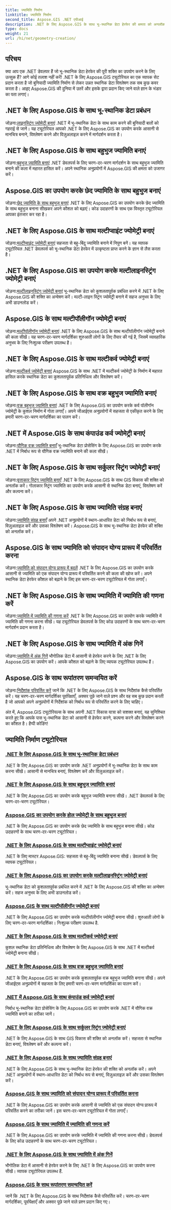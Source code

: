 ```yaml
---
title: ज्यामिति निर्माण
linktitle: ज्यामिति निर्माण
second_title: Aspose.GIS .NET एपीआई
description: .NET के लिए Aspose.GIS के साथ भू-स्थानिक डेटा हेरफेर की क्षमता को अनलॉक करें। ज्यामिति निर्माण, रूपांतरण और विश्लेषण को कवर करते हुए हमारे ट्यूटोरियल में गोता लगाएँ।
type: docs
weight: 21
url: /hi/net/geometry-creation/
---
```


## परिचय

क्या आप एक .NET डेवलपर हैं जो भू-स्थानिक डेटा हेरफेर की पूरी शक्ति का उपयोग करने के लिए उत्सुक हैं? आगे कोई तलाश नहीं करें! .NET के लिए Aspose.GIS ट्यूटोरियल का एक व्यापक सेट प्रदान करता है जो बुनियादी ज्यामिति निर्माण से लेकर उन्नत स्थानिक डेटा विश्लेषण तक सब कुछ कवर करता है। आइए Aspose.GIS की दुनिया में उतरें और इसके द्वारा प्रदान किए जाने वाले ज्ञान के भंडार का पता लगाएं।

## .NET के लिए Aspose.GIS के साथ भू-स्थानिक डेटा प्रबंधन
 जोड़ना:[लाइनस्ट्रिंग ज्योमेट्री बनाएं](./create-linestring-geometry/)
.NET में भू-स्थानिक डेटा के साथ काम करने की बुनियादी बातों को गहराई से जानें। यह ट्यूटोरियल आपको .NET के लिए Aspose.GIS का उपयोग करके आसानी से मानचित्र बनाने, विश्लेषण करने और विज़ुअलाइज़ करने में मार्गदर्शन करता है।

## .NET के लिए Aspose.GIS के साथ बहुभुज ज्यामिति बनाएं
 जोड़ना:[बहुभुज ज्यामिति बनाएं](./create-polygon-geometry/)
.NET डेवलपर्स के लिए चरण-दर-चरण मार्गदर्शन के साथ बहुभुज ज्यामिति बनाने की कला में महारत हासिल करें। अपने स्थानिक अनुप्रयोगों में Aspose.GIS की क्षमता को उजागर करें।

## Aspose.GIS का उपयोग करके छेद ज्यामिति के साथ बहुभुज बनाएं
 जोड़ना:[छेद ज्यामिति के साथ बहुभुज बनाएं](./create-polygon-with-hole-geometry/)
.NET के लिए Aspose.GIS का उपयोग करके छेद ज्यामिति के साथ बहुभुज बनाना सीखकर अपने कौशल को बढ़ाएं। कोड उदाहरणों के साथ एक विस्तृत ट्यूटोरियल आपका इंतजार कर रहा है।

## .NET के लिए Aspose.GIS के साथ मल्टीप्वाइंट ज्योमेट्री बनाएं
 जोड़ना:[मल्टीप्वाइंट ज्योमेट्री बनाएं](./create-multipoint-geometry/)
सहजता से बहु-बिंदु ज्यामिति बनाने में निपुण बनें। यह व्यापक ट्यूटोरियल .NET डेवलपर्स को भू-स्थानिक डेटा हेरफेर में उत्कृष्टता प्राप्त करने के ज्ञान से लैस करता है।

## .NET के लिए Aspose.GIS का उपयोग करके मल्टीलाइनस्ट्रिंग ज्योमेट्री बनाएं
 जोड़ना:[मल्टीलाइनस्ट्रिंग ज्योमेट्री बनाएं](./create-multilinestring-geometry/)
भू-स्थानिक डेटा को कुशलतापूर्वक प्रबंधित करने में .NET के लिए Aspose.GIS की शक्ति का अन्वेषण करें। मल्टी-लाइन स्ट्रिंग ज्योमेट्री बनाने में सहज अनुभव के लिए अभी डाउनलोड करें।

## Aspose.GIS के साथ मल्टीपॉलीगॉन ज्योमेट्री बनाएं
 जोड़ना:[मल्टीपॉलीगॉन ज्योमेट्री बनाएं](./create-multipolygon-geometry/)
.NET के लिए Aspose.GIS के साथ मल्टीपॉलीगॉन ज्योमेट्री बनाने की कला सीखें। यह चरण-दर-चरण मार्गदर्शिका शुरुआती लोगों के लिए तैयार की गई है, जिसमें व्यावहारिक अनुभव के लिए निःशुल्क परीक्षण उपलब्ध है।

## .NET के लिए Aspose.GIS के साथ मल्टीकर्व ज्योमेट्री बनाएं
 जोड़ना:[मल्टीकर्व ज्योमेट्री बनाएं](./create-multicurve-geometry/)
Aspose.GIS के साथ .NET में मल्टीकर्व ज्योमेट्री के निर्माण में महारत हासिल करके स्थानिक डेटा का कुशलतापूर्वक प्रतिनिधित्व और विश्लेषण करें।

## .NET के लिए Aspose.GIS के साथ वक्र बहुभुज ज्यामिति बनाएं
 जोड़ना:[वक्र बहुभुज ज्यामिति बनाएं](./create-curve-polygon-geometry/)
.NET के लिए Aspose.GIS का उपयोग करके कर्व पॉलीगॉन ज्योमेट्री के कुशल निर्माण में गोता लगाएँ। अपने जीआईएस अनुप्रयोगों में सहजता से एकीकृत करने के लिए हमारी चरण-दर-चरण मार्गदर्शिका का पालन करें।

## .NET में Aspose.GIS के साथ कंपाउंड कर्व ज्योमेट्री बनाएं
 जोड़ना:[यौगिक वक्र ज्यामिति बनाएँ](./create-compound-curve-geometry/)
भू-स्थानिक डेटा प्रोसेसिंग के लिए Aspose.GIS का उपयोग करके .NET में निर्बाध रूप से यौगिक वक्र ज्यामिति बनाने की कला सीखें।

## .NET के लिए Aspose.GIS के साथ सर्कुलर स्ट्रिंग ज्योमेट्री बनाएं
  जोड़ना:[वृत्ताकार स्ट्रिंग ज्यामिति बनाएँ](./create-circular-string-geometry/)
 .NET के लिए Aspose.GIS के साथ GIS विकास की शक्ति को अनलॉक करें। गोलाकार स्ट्रिंग ज्यामिति का उपयोग करके आसानी से स्थानिक डेटा बनाएं, विश्लेषण करें और कल्पना करें।

## .NET के लिए Aspose.GIS के साथ ज्यामिति संग्रह बनाएं
  जोड़ना:[ज्यामिति संग्रह बनाएँ](./create-geometry-collection/)
 अपने .NET अनुप्रयोगों में स्थान-आधारित डेटा को निर्बाध रूप से बनाएं, विज़ुअलाइज़ करें और उसका विश्लेषण करें। Aspose.GIS के साथ भू-स्थानिक डेटा हेरफेर की शक्ति को अनलॉक करें।


## Aspose.GIS के साथ ज्यामिति को संपादन योग्य प्रारूप में परिवर्तित करना
  जोड़ना:[ज्यामिति को संपादन योग्य प्रारूप में बदलें](./convert-geometry-to-editable/)
 .NET के लिए Aspose.GIS का उपयोग करके आसानी से ज्यामिति को एक संपादन योग्य प्रारूप में परिवर्तित करने की कला की खोज करें। अपने स्थानिक डेटा हेरफेर कौशल को बढ़ाने के लिए इस चरण-दर-चरण ट्यूटोरियल में गोता लगाएँ।

## .NET के लिए Aspose.GIS के साथ ज्यामिति में ज्यामिति की गणना करें
  जोड़ना:[ज्यामिति में ज्यामिति की गणना करें](./count-geometries-in-geometry/)
 .NET के लिए Aspose.GIS का उपयोग करके ज्यामिति में ज्यामिति की गणना करना सीखें। यह ट्यूटोरियल डेवलपर्स के लिए कोड उदाहरणों के साथ चरण-दर-चरण मार्गदर्शन प्रदान करता है।

## .NET के लिए Aspose.GIS के साथ ज्यामिति में अंक गिनें
  जोड़ना:[ज्यामिति में अंक गिनें](./count-points-in-geometry/)
 भौगोलिक डेटा में आसानी से हेरफेर करने के लिए .NET के लिए Aspose.GIS का उपयोग करें। आपके कौशल को बढ़ाने के लिए व्यापक ट्यूटोरियल उपलब्ध हैं।

## Aspose.GIS के साथ रूपांतरण समन्वयित करें
  जोड़ना:[निर्देशांक परिवर्तित करें](./convert-coordinates/)
 जानें कि .NET के लिए Aspose.GIS के साथ निर्देशांक कैसे परिवर्तित करें। यह चरण-दर-चरण मार्गदर्शिका पूर्वापेक्षाएँ, अक्सर पूछे जाने वाले प्रश्न और वह सब कुछ प्रदान करती है जो आपको अपने अनुप्रयोगों में निर्देशांक को निर्बाध रूप से परिवर्तित करने के लिए चाहिए।

अंत में, Aspose.GIS ट्यूटोरियल्स के साथ अपनी .NET विकास यात्रा को सशक्त बनाएं, यह सुनिश्चित करते हुए कि आपके पास भू-स्थानिक डेटा को आसानी से हेरफेर करने, कल्पना करने और विश्लेषण करने का कौशल है। हैप्पी कोडिंग!
## ज्यामिति निर्माण ट्यूटोरियल
### [.NET के लिए Aspose.GIS के साथ भू-स्थानिक डेटा प्रबंधन](./create-linestring-geometry/)
.NET के लिए Aspose.GIS का उपयोग करके .NET अनुप्रयोगों में भू-स्थानिक डेटा के साथ काम करना सीखें। आसानी से मानचित्र बनाएं, विश्लेषण करें और विज़ुअलाइज़ करें।
### [.NET के लिए Aspose.GIS के साथ बहुभुज ज्यामिति बनाएं](./create-polygon-geometry/)
.NET के लिए Aspose.GIS का उपयोग करके बहुभुज ज्यामिति बनाना सीखें। .NET डेवलपर्स के लिए चरण-दर-चरण ट्यूटोरियल।
### [Aspose.GIS का उपयोग करके होल ज्योमेट्री के साथ बहुभुज बनाएं](./create-polygon-with-hole-geometry/)
.NET के लिए Aspose.GIS का उपयोग करके छेद ज्यामिति के साथ बहुभुज बनाना सीखें। कोड उदाहरणों के साथ चरण-दर-चरण ट्यूटोरियल।
### [.NET के लिए Aspose.GIS के साथ मल्टीप्वाइंट ज्योमेट्री बनाएं](./create-multipoint-geometry/)
.NET के लिए मास्टर Aspose.GIS: सहजता से बहु-बिंदु ज्यामिति बनाना सीखें। डेवलपर्स के लिए व्यापक ट्यूटोरियल।
### [.NET के लिए Aspose.GIS का उपयोग करके मल्टीलाइनस्ट्रिंग ज्योमेट्री बनाएं](./create-multilinestring-geometry/)
भू-स्थानिक डेटा को कुशलतापूर्वक प्रबंधित करने में .NET के लिए Aspose.GIS की शक्ति का अन्वेषण करें। सहज अनुभव के लिए अभी डाउनलोड करें।
### [Aspose.GIS के साथ मल्टीपॉलीगॉन ज्योमेट्री बनाएं](./create-multipolygon-geometry/)
.NET के लिए Aspose.GIS का उपयोग करके मल्टीपॉलीगॉन ज्योमेट्री बनाना सीखें। शुरुआती लोगों के लिए चरण-दर-चरण मार्गदर्शिका। निःशुल्क परीक्षण उपलब्ध है.
### [.NET के लिए Aspose.GIS के साथ मल्टीकर्व ज्योमेट्री बनाएं](./create-multicurve-geometry/)
कुशल स्थानिक डेटा प्रतिनिधित्व और विश्लेषण के लिए Aspose.GIS के साथ .NET में मल्टीकर्व ज्योमेट्री बनाना सीखें।
### [.NET के लिए Aspose.GIS के साथ वक्र बहुभुज ज्यामिति बनाएं](./create-curve-polygon-geometry/)
.NET के लिए Aspose.GIS का उपयोग करके कुशलतापूर्वक वक्र बहुभुज ज्यामिति बनाना सीखें। अपने जीआईएस अनुप्रयोगों में सहजता के लिए हमारी चरण-दर-चरण मार्गदर्शिका का पालन करें।
### [.NET में Aspose.GIS के साथ कंपाउंड कर्व ज्योमेट्री बनाएं](./create-compound-curve-geometry/)
निर्बाध भू-स्थानिक डेटा प्रोसेसिंग के लिए Aspose.GIS का उपयोग करके .NET में यौगिक वक्र ज्यामिति बनाने का तरीका जानें।
### [.NET के लिए Aspose.GIS के साथ सर्कुलर स्ट्रिंग ज्योमेट्री बनाएं](./create-circular-string-geometry/)
.NET के लिए Aspose.GIS के साथ GIS विकास की शक्ति को अनलॉक करें। सहजता से स्थानिक डेटा बनाएं, विश्लेषण करें और कल्पना करें।
### [.NET के लिए Aspose.GIS के साथ ज्यामिति संग्रह बनाएं](./create-geometry-collection/)
.NET के लिए Aspose.GIS के साथ भू-स्थानिक डेटा हेरफेर की शक्ति को अनलॉक करें। अपने .NET अनुप्रयोगों में स्थान-आधारित डेटा को निर्बाध रूप से बनाएं, विज़ुअलाइज़ करें और उसका विश्लेषण करें।
### [Aspose.GIS के साथ ज्यामिति को संपादन योग्य प्रारूप में परिवर्तित करना](./convert-geometry-to-editable/)
.NET के लिए Aspose.GIS का उपयोग करके आसानी से ज्यामिति को एक संपादन योग्य प्रारूप में परिवर्तित करने का तरीका जानें। इस चरण-दर-चरण ट्यूटोरियल में गोता लगाएँ।
### [Aspose.GIS के साथ ज्यामिति में ज्यामिति की गणना करें](./count-geometries-in-geometry/)
.NET के लिए Aspose.GIS का उपयोग करके ज्यामिति में ज्यामिति की गणना करना सीखें। डेवलपर्स के लिए कोड उदाहरणों के साथ चरण-दर-चरण ट्यूटोरियल।
### [.NET के लिए Aspose.GIS के साथ ज्यामिति में अंक गिनें](./count-points-in-geometry/)
भौगोलिक डेटा में आसानी से हेरफेर करने के लिए .NET के लिए Aspose.GIS का उपयोग करना सीखें। व्यापक ट्यूटोरियल उपलब्ध हैं.
### [Aspose.GIS के साथ रूपांतरण समन्वयित करें](./convert-coordinates/)
जानें कि .NET के लिए Aspose.GIS के साथ निर्देशांक कैसे परिवर्तित करें। चरण-दर-चरण मार्गदर्शिका, पूर्वापेक्षाएँ और अक्सर पूछे जाने वाले प्रश्न प्रदान किए गए।